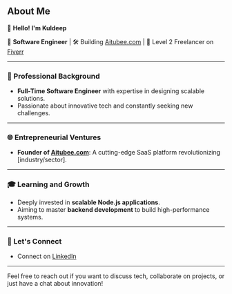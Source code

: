 ## About Me

👋 **Hello! I'm Kuldeep**

🚀 **Software Engineer** | 🛠️ Building [Aitubee.com](https://aitubee.com) | 🌟 Level 2 Freelancer on [Fiverr](https://www.fiverr.com/kuldeep231?up_rollout=true)

---

### 🎯 Professional Background
- **Full-Time Software Engineer** with expertise in designing scalable solutions.
- Passionate about innovative tech and constantly seeking new challenges.

---

### 🌐 Entrepreneurial Ventures
- **Founder of [Aitubee.com](https://aitubee.com)**: A cutting-edge SaaS platform revolutionizing [industry/sector].

---

### 🎓 Learning and Growth
- Deeply invested in **scalable Node.js applications**.
- Aiming to master **backend development** to build high-performance systems.

---

### 🤝 Let's Connect
- Connect on [LinkedIn](https://www.linkedin.com/in/kuldeep-shakya-b0b481253/)


---

Feel free to reach out if you want to discuss tech, collaborate on projects, or just have a chat about innovation!

